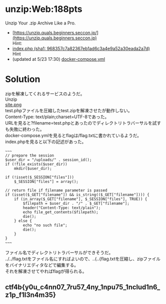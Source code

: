 # unzip:Web:188pts
Unzip Your .zip Archive Like a Pro.  
- [https://unzip.quals.beginners.seccon.jp/](https://unzip.quals.beginners.seccon.jp)  
Hint:  
- [index.php (sha1: 968357c7a82367eb1ad6c3a4e9a52a30eada2a7d)](index.php-968357c7a82367eb1ad6c3a4e9a52a30eada2a7d)  
Hint  
- (updated at 5/23 17:30) [docker-compose.yml](docker-compose.yml-591e0b33b6a4485d7f6518c7efee547fad257ea2)  

# Solution
zipを解凍してくれるサービスのようだ。  
Unzip  
[site.png](site/site.png)  
test.phpファイルを圧縮したtest.zipを解凍させたが動作しない。  
Content-Type: text/plain;charset=UTF-8であった。  
URLを見ると?filename=test.phpとあったのでディレクトリトラバーサルを試すも失敗に終わった。  
docker-compose.ymlを見るとflagは/flag.txtに書かれているようだ。  
index.phpを見ると以下の記述があった。  
```php:index.php
~~~
// prepare the session
$user_dir = "/uploads/" . session_id();
if (!file_exists($user_dir))
    mkdir($user_dir);

if (!isset($_SESSION["files"]))
    $_SESSION["files"] = array();

// return file if filename parameter is passed
if (isset($_GET["filename"]) && is_string(($_GET["filename"]))) {
    if (in_array($_GET["filename"], $_SESSION["files"], TRUE)) {
        $filepath = $user_dir . "/" . $_GET["filename"];
        header("Content-Type: text/plain");
        echo file_get_contents($filepath);
        die();
    } else {
        echo "no such file";
        die();
    }
}
~~~
```
ファイル名でディレクトリトラバーサルができそうだ。  
../../flag.txtをファイル名にすればよいので、..{..{flag.txtを圧縮し、zipファイルをバイナリエディタなどで編集する。  
それを解凍させてやればflagが得られる。  

## ctf4b{y0u_c4nn07_7ru57_4ny_1npu75_1nclud1n6_z1p_f1l3n4m35}